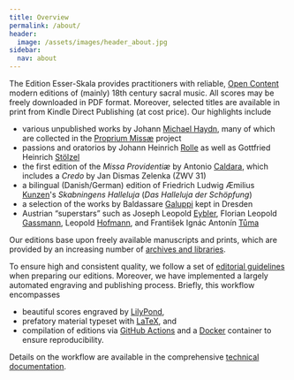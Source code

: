 ```yaml
---
title: Overview
permalink: /about/
header:
  image: /assets/images/header_about.jpg
sidebar:
  nav: about
---
```


The Edition Esser-Skala provides practitioners with reliable, [Open Content](https://opendefinition.org/od) modern editions of (mainly) 18th century sacral music. All scores may be freely downloaded in PDF format. Moreover, selected titles are available in print from Kindle Direct Publishing (at cost price). Our highlights include

- various unpublished works by Johann [Michael Haydn](/scores/johann-michael-haydn), many of which are collected in the [Proprium Missæ](/projects/proprium-missae/) project
- passions and oratorios by Johann Heinrich [Rolle](/scores/johann-heinrich-rolle) as well as Gottfried Heinrich [Stölzel](/scores/gottfried-heinrich-stoelzel)
- the first edition of the *Missa Providentiæ* by Antonio [Caldara](/scores/antonio-caldara), which includes a *Credo* by Jan Dismas Zelenka (ZWV 31)
- a bilingual (Danish/German) edition of Friedrich Ludwig Æmilius [Kunzen](/scores/friedrich-ludwig-aemilius-kunzen)'s *Skabningens Halleluja* (*Das Halleluja der Schöpfung*)
- a selection of the works by Baldassare [Galuppi](/scores/baldassare-galuppi) kept in Dresden
- Austrian “superstars” such as Joseph Leopold [Eybler](/scores/joseph-leopold-edler-von-eybler), Florian Leopold [Gassmann](/scores/florian-leopold-gassmann), Leopold [Hofmann](/scores/leopold-hofmann), and František Ignác Antonín [Tůma](/scores/frantisek-ignac-antonin-tuma)

Our editions base upon freely available manuscripts and prints, which are provided by an increasing number of [archives and libraries](sources-for-digital-versions).

To ensure high and consistent quality, we follow a set of [editorial guidelines](editorial-guidelines) when preparing our editions. Moreover, we have implemented a largely automated engraving and publishing process. Briefly, this workflow encompasses
- beautiful scores engraved by [LilyPond](https://lilypond.org),
- prefatory material typeset with [LaTeX](https://www.latex-project.org/), and
- compilation of editions via [GitHub Actions](https://github.com/features/actions) and a [Docker](https://www.docker.com/) container to ensure reproducibility.

Details on the workflow are available in the comprehensive [technical documentation](technical-documentation).
